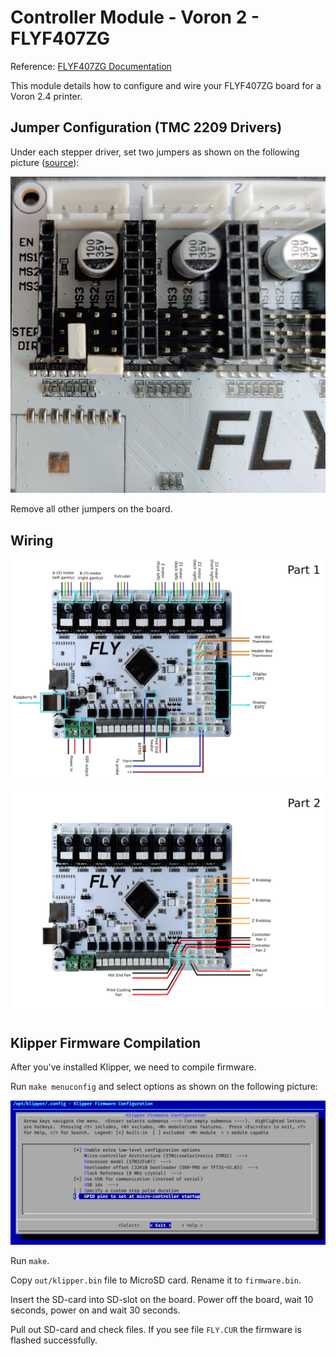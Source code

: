 # Controller Module - Voron 2 - FLYF407ZG

Reference: [FLYF407ZG Documentation](https://github.com/FLYmaker/FLYF407ZG)

This module details how to configure and wire your FLYF407ZG board for a Voron 2.4 printer.

## Jumper Configuration (TMC 2209 Drivers)

Under each stepper driver, set two jumpers as shown on the following picture ([source](https://github.com/FLYmaker/FLYF407ZG/issues/2)):

![flyf407zg_uart_jumpers](../../images/voron2_flyf407zg_uart_jumpers.png?raw=true)

Remove all other jumpers on the board.

## Wiring

![voron2_flyf407zg_mcu_1](../../images/voron2_flyf407zg_mcu_1.png?raw=true)

![voron2_flyf407zg_mcu_2](../../images/voron2_flyf407zg_mcu_2.png?raw=true)

## Klipper Firmware Compilation

After you've installed Klipper, we need to
compile firmware.

Run `make menuconfig` and select options as shown on the following picture:

![flyf407zg_klipper_menuconfig](../../images/flyf407zg_klipper_menuconfig.png?raw=true)

Run `make`.

Copy `out/klipper.bin` file to MicroSD card. Rename it to `firmware.bin`.

Insert the SD-card into SD-slot on the board. Power off the board, wait 10 seconds, power on and wait 30 seconds.

Pull out SD-card and check files. If you see file `FLY.CUR` the firmware is flashed successfully.
